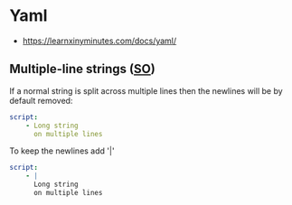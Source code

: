 # Yaml

* <https://learnxinyminutes.com/docs/yaml/>

## Multiple-line strings ([SO](https://stackoverflow.com/a/21699210/125246))

If a normal string is split across multiple lines then the newlines will be by default removed:

```yaml
script:
    - Long string
      on multiple lines
```

To keep the newlines add '|'

```yaml
script:
    - |
      Long string
      on multiple lines
```